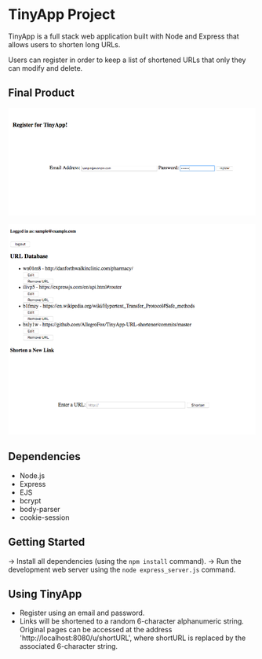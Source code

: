 # TinyApp Project

TinyApp is a full stack web application built with Node and Express that allows users to shorten long URLs.

Users can register in order to keep a list of shortened URLs that only they can modify and delete.

## Final Product

!["Screenshot of registration page"](https://raw.githubusercontent.com/AllegroFox/TinyApp-URL-shortener/master/docs/registration-page.png)

!["Screenshot of URLs database"](https://raw.githubusercontent.com/AllegroFox/TinyApp-URL-shortener/master/docs/sample-url-database.png)

## Dependencies

- Node.js
- Express
- EJS
- bcrypt
- body-parser
- cookie-session

## Getting Started

-> Install all dependencies (using the `npm install` command).
-> Run the development web server using the `node express_server.js` command.

## Using TinyApp

- Register using an email and password.
- Links will be shortened to a random 6-character alphanumeric string. Original pages can be accessed at the address 'http://localhost:8080/u/shortURL', where shortURL is replaced by the associated 6-character string.

